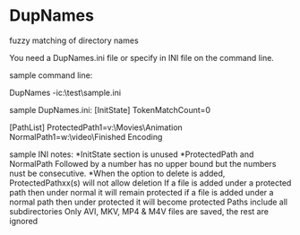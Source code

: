 # DupNames
fuzzy matching of directory names

You need a DupNames.ini file or specify in INI file on the command line.

sample command line:<p>
DupNames -ic:\test\sample.ini

sample DupNames.ini:
[InitState]
TokenMatchCount=0

[PathList]
ProtectedPath1=v:\Movies\Animation
NormalPath1=w:\video\Finished Encoding

sample INI notes:
*InitState section is unused
*ProtectedPath and NormalPath Followed by a number has no upper bound but the numbers nust be consecutive.
*When the option to delete is added, ProtectedPathxx(s) will not allow deletion
If a file is added under a protected path then under normal it will remain protected
if a file is added under a normal path then under protected it will become protected
Paths include all subdirectories
Only AVI, MKV, MP4 & M4V files are saved, the rest are ignored
